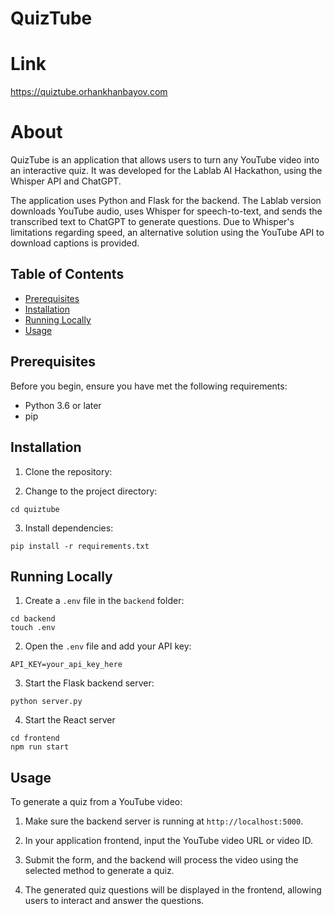 # QuizTube

# Link

https://quiztube.orhankhanbayov.com

# About

QuizTube is an application that allows users to turn any YouTube video into an interactive quiz. It was developed for the Lablab AI Hackathon, using the Whisper API and ChatGPT.

The application uses Python and Flask for the backend. The Lablab version downloads YouTube audio, uses Whisper for speech-to-text, and sends the transcribed text to ChatGPT to generate questions. Due to Whisper's limitations regarding speed, an alternative solution using the YouTube API to download captions is provided.

## Table of Contents

- [Prerequisites](#prerequisites)
- [Installation](#installation)
- [Running Locally](#running-locally)
- [Usage](#usage)

## Prerequisites

Before you begin, ensure you have met the following requirements:

- Python 3.6 or later
- pip

## Installation

1. Clone the repository:


2. Change to the project directory:

```
cd quiztube

```

3. Install dependencies:

```
pip install -r requirements.txt

```

## Running Locally

1. Create a `.env` file in the `backend` folder:

```
cd backend
touch .env
```

2. Open the `.env` file and add your API key:

```
API_KEY=your_api_key_here

```

3. Start the Flask backend server:

```
python server.py
```

4. Start the React server

```
cd frontend
npm run start
```

## Usage

To generate a quiz from a YouTube video:

1. Make sure the backend server is running at `http://localhost:5000`.

2. In your application frontend, input the YouTube video URL or video ID.

3. Submit the form, and the backend will process the video using the selected method to generate a quiz.

4. The generated quiz questions will be displayed in the frontend, allowing users to interact and answer the questions.
